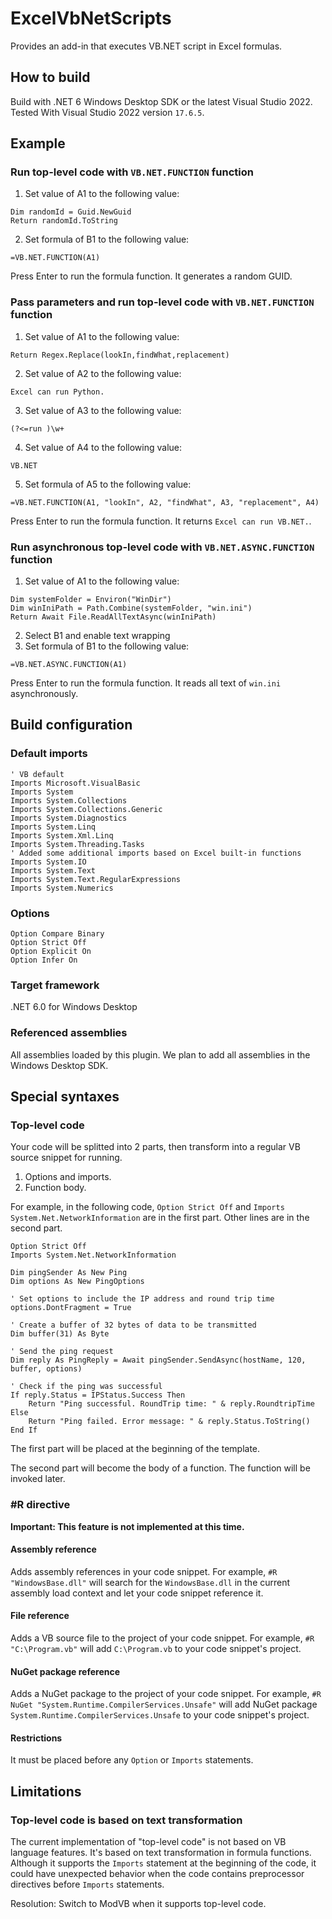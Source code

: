 # ExcelVbNetScripts
Provides an add-in that executes VB.NET script in Excel formulas.

## How to build
Build with .NET 6 Windows Desktop SDK or the latest Visual Studio 2022. Tested With Visual Studio 2022 version `17.6.5`.

## Example
### Run top-level code with `VB.NET.FUNCTION` function
1. Set value of A1 to the following value:
```vbnet
Dim randomId = Guid.NewGuid
Return randomId.ToString
```
2. Set formula of B1 to the following value:
```
=VB.NET.FUNCTION(A1)
```
Press Enter to run the formula function. It generates a random GUID.

### Pass parameters and run top-level code with `VB.NET.FUNCTION` function
1. Set value of A1 to the following value:
```vbnet
Return Regex.Replace(lookIn,findWhat,replacement)
```
2. Set value of A2 to the following value:
```
Excel can run Python.
```
3. Set value of A3 to the following value:
```
(?<=run )\w+
```
4. Set value of A4 to the following value:
```
VB.NET
```
5. Set formula of A5 to the following value:
```
=VB.NET.FUNCTION(A1, "lookIn", A2, "findWhat", A3, "replacement", A4)
```
Press Enter to run the formula function. It returns `Excel can run VB.NET.`.

### Run asynchronous top-level code with `VB.NET.ASYNC.FUNCTION` function
1. Set value of A1 to the following value:
```vbnet
Dim systemFolder = Environ("WinDir")
Dim winIniPath = Path.Combine(systemFolder, "win.ini")
Return Await File.ReadAllTextAsync(winIniPath)
```
2. Select B1 and enable text wrapping
3. Set formula of B1 to the following value:
```
=VB.NET.ASYNC.FUNCTION(A1)
```
Press Enter to run the formula function. It reads all text of `win.ini` asynchronously.

## Build configuration
### Default imports
```vbnet
' VB default
Imports Microsoft.VisualBasic
Imports System
Imports System.Collections
Imports System.Collections.Generic
Imports System.Diagnostics
Imports System.Linq
Imports System.Xml.Linq
Imports System.Threading.Tasks
' Added some additional imports based on Excel built-in functions
Imports System.IO
Imports System.Text
Imports System.Text.RegularExpressions
Imports System.Numerics
```

### Options 
```vbnet
Option Compare Binary
Option Strict Off
Option Explicit On
Option Infer On
```

### Target framework
.NET 6.0 for Windows Desktop

### Referenced assemblies
All assemblies loaded by this plugin. We plan to add all assemblies in the Windows Desktop SDK.

## Special syntaxes
### Top-level code
Your code will be splitted into 2 parts, then transform into a regular VB source snippet for running. 
1. Options and imports.
2. Function body.

For example, in the following code, `Option Strict Off` and `Imports System.Net.NetworkInformation` are in the first part. Other lines are in the second part.
```vbnet
Option Strict Off
Imports System.Net.NetworkInformation

Dim pingSender As New Ping
Dim options As New PingOptions

' Set options to include the IP address and round trip time
options.DontFragment = True

' Create a buffer of 32 bytes of data to be transmitted
Dim buffer(31) As Byte

' Send the ping request
Dim reply As PingReply = Await pingSender.SendAsync(hostName, 120, buffer, options)

' Check if the ping was successful
If reply.Status = IPStatus.Success Then
    Return "Ping successful. RoundTrip time: " & reply.RoundtripTime
Else
    Return "Ping failed. Error message: " & reply.Status.ToString()
End If
```

The first part will be placed at the beginning of the template.

The second part will become the body of a function. The function will be invoked later.

### #R directive
**Important: This feature is not implemented at this time.**

#### Assembly reference
Adds assembly references in your code snippet. For example, `#R "WindowsBase.dll"` will search for the `WindowsBase.dll` in the current assembly load context and let your code snippet reference it.

#### File reference
Adds a VB source file to the project of your code snippet. For example, `#R "C:\Program.vb"` will add `C:\Program.vb` to your code snippet's project.

#### NuGet package reference
Adds a NuGet package to the project of your code snippet. For example, `#R NuGet "System.Runtime.CompilerServices.Unsafe"` will add NuGet package `System.Runtime.CompilerServices.Unsafe` to your code snippet's project.

#### Restrictions
It must be placed before any `Option` or `Imports` statements.

## Limitations
### Top-level code is based on text transformation
The current implementation of "top-level code" is not based on VB language features. It's based on text transformation in formula functions. Although it supports the `Imports` statement at the beginning of the code, it could have unexpected behavior when the code contains preprocessor directives before `Imports` statements.

Resolution:
Switch to ModVB when it supports top-level code.
